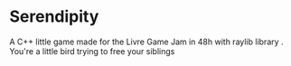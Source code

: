 # Serendipity
A C++ little game made for the Livre Game Jam in 48h with raylib library . You're a little bird trying to free your siblings   
